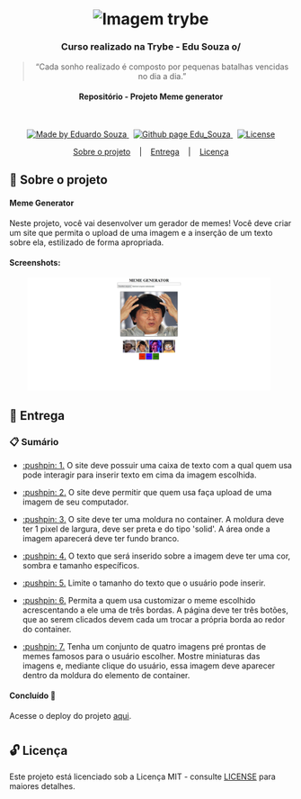 <h1 align="center">
  <img align="center" alt="Imagem trybe" src="https://i.ibb.co/d4W2x4g/trybe.png" width="300px" />
</h1>

<h3 align="center">
  Curso realizado na Trybe - Edu Souza o/
</h3>

<blockquote align="center">“Cada sonho realizado é composto por pequenas batalhas vencidas no dia a dia.”</blockquote>

<h4 align="center">
  Repositório - Projeto Meme generator
</h4>

<br/>

<p align="center">
  <a href="https://github.com/EduSouza-programmer"    target="_blank">
    <img alt="Made by Eduardo Souza" src="https://img.shields.io/badge/made%20by-Edu%20Souza-%23F8952D">
  </a>&nbsp;
  <a href="https://edusouza-programmer.github.io/" target="_blank">
    <img alt="Github page Edu_Souza " src="https://img.shields.io/badge/Github%20page-Edu_Souza-orange">
  </a>&nbsp;
  <a href="#" >
    <img alt="License" src="https://img.shields.io/badge/license-MIT-%23F8952D">
  </a>
</p>

<p align="center">
  <a href="#rocket-Sobre-o-projeto">Sobre o projeto</a>&nbsp; &nbsp; |&nbsp; &nbsp;
  <a href="#postbox-Entrega"">Entrega</a>&nbsp; &nbsp; |&nbsp; &nbsp;
  <a href="#unlock-Licença">Licença</a>
</p>

## :rocket: Sobre o projeto

#### Meme Generator

Neste projeto, você vai desenvolver um gerador de memes!
Você deve criar um site que permita o upload de uma imagem e a inserção de um texto sobre ela, estilizado de forma apropriada.

#### Screenshots:

<p align=center >
  <img height="200px"  src="./img/home_desktop.png"> &nbsp;
</p>

## :postbox: Entrega

### :clipboard: Sumário

- <p><a href="#1"> :pushpin: 1.</a> O site deve possuir uma caixa de texto com a qual quem usa pode interagir para inserir texto em cima da imagem escolhida.</p>
- <p><a href="#2"> :pushpin: 2.</a> O site deve permitir que quem usa faça upload de uma imagem de seu computador.</p>
- <p><a href="#3"> :pushpin: 3.</a> O site deve ter uma moldura no container. A moldura deve ter 1 pixel de largura, deve ser preta e do tipo 'solid'. A área onde a imagem aparecerá deve ter fundo branco.</p>
- <p><a href="#4"> :pushpin: 4.</a> O texto que será inserido sobre a imagem deve ter uma cor, sombra e tamanho específicos.</p>
- <p><a href="#5"> :pushpin: 5.</a> Limite o tamanho do texto que o usuário pode inserir.</p>
- <p><a href="#6"> :pushpin: 6.</a> Permita a quem usa customizar o meme escolhido acrescentando a ele uma de três bordas. A página deve ter três botões, que ao serem clicados devem cada um trocar a própria borda ao redor do container.</p>
- <p><a href="#7"> :pushpin: 7.</a> Tenha um conjunto de quatro imagens pré prontas de memes famosos para o usuário escolher. Mostre miniaturas das imagens e, mediante clique do usuário, essa imagem deve aparecer dentro da moldura do elemento de container.</p>


#### Concluído :rocket:

Acesse o deploy do projeto [aqui](https://edusouza-programmer.github.io/Trybe_Projeto_5-5_Edu_Souza/).

#
## :unlock: Licença

Este projeto está licenciado sob a Licença MIT - consulte [LICENSE](https://opensource.org/licenses/MIT) para maiores detalhes.
